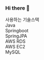 ### Hi there 👋
사용하는 기술스택<br>
Java<br>
Springboot<br>
SpringJPA<br>
AWS RDS<br>
AWS EC2<br>
MySQL
<!--
**IceCOff22/IceCOff22** is a ✨ _special_ ✨ repository because its `README.md` (this file) appears on your GitHub profile.

Here are some ideas to get you started:

- 🔭 I’m currently working on ...
- 🌱 I’m currently learning ...
- 👯 I’m looking to collaborate on ...
- 🤔 I’m looking for help with ...
- 💬 Ask me about ...
- 📫 How to reach me: ...
- 😄 Pronouns: ...
- ⚡ Fun fact: ...
-->
